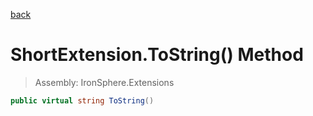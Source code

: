 ﻿

[back](/IronSphere.Extensions/types/ShortExtension)

# ShortExtension.ToString() Method

> Assembly: IronSphere.Extensions

```csharp
public virtual string ToString()
```



 